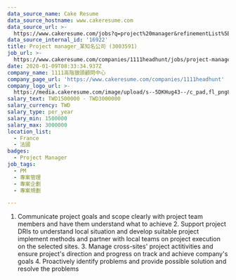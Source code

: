 ```yaml
---
data_source_name: Cake Resume
data_source_hostname: www.cakeresume.com
data_source_url: >-
  https://www.cakeresume.com/jobs?q=project%20manager&refinementList%5Blang_name%5D%5B0%5D=English&refinementList%5Bsalary_type%5D=per_year&range%5Bsalary_range%5D%5Bmin%5D=1000000&page=2
data_source_internal_id: '16922'
title: Project manager_某知名公司 (3003591)
job_url: >-
  https://www.cakeresume.com/companies/1111headhunt/jobs/project-manager_-a-well-known-company-3003591
date: 2020-01-09T08:33:34.937Z
company_name: 1111高階獵頭顧問中心
company_page_url: 'https://www.cakeresume.com/companies/1111headhunt'
company_logo_url: >-
  https://media.cakeresume.com/image/upload/s--5DKHug43--/c_pad,fl_png8,h_200,w_200/v1531993906/jlp8g9p7p6bf58jc0zju.png
salary_text: TWD1500000 - TWD3000000
salary_currency: TWD
salary_type: per_year
salary_min: 1500000
salary_max: 3000000
location_list:
  - France
  - 法國
badges:
  - Project Manager
job_tags:
  - PM
  - 專案管理
  - 專案企劃
  - 專案規劃

---
```


1. Communicate project goals and scope clearly with project team members and have them understand what to achieve 2. Support project DRIs to understand local situation and develop suitable project implement methods and partner with local teams on project execution on the selected sites. 3. Manage cross-sites' project actitivities and ensure project's direction and progress on track and achieve company's goals 4. Proactively identify problems and provide possible solution and resolve the problems